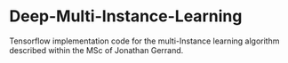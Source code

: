 # Deep-Multi-Instance-Learning
Tensorflow implementation code for the multi-Instance learning algorithm described within the MSc of Jonathan Gerrand.

